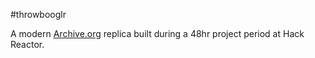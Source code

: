 #throwbooglr

A modern [Archive.org](http://archive.org) replica built during a 48hr project period at Hack Reactor. 
